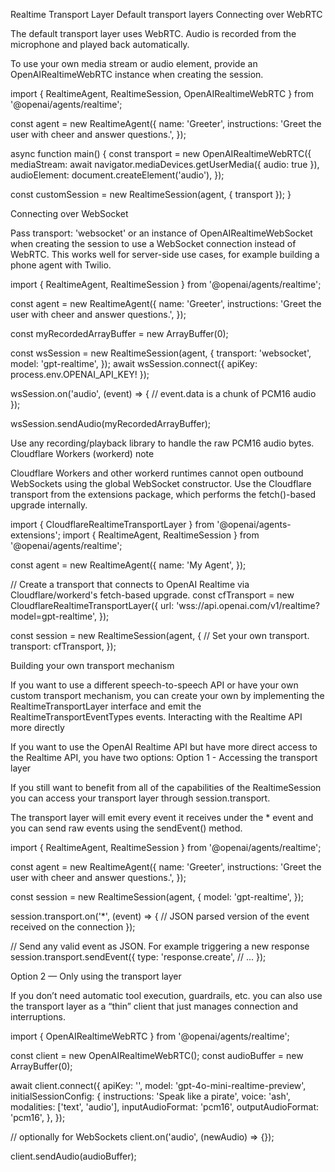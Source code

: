
Realtime Transport Layer
Default transport layers
Connecting over WebRTC

The default transport layer uses WebRTC. Audio is recorded from the microphone and played back automatically.

To use your own media stream or audio element, provide an OpenAIRealtimeWebRTC instance when creating the session.

import { RealtimeAgent, RealtimeSession, OpenAIRealtimeWebRTC } from '@openai/agents/realtime';

const agent = new RealtimeAgent({
  name: 'Greeter',
  instructions: 'Greet the user with cheer and answer questions.',
});

async function main() {
  const transport = new OpenAIRealtimeWebRTC({
    mediaStream: await navigator.mediaDevices.getUserMedia({ audio: true }),
    audioElement: document.createElement('audio'),
  });

  const customSession = new RealtimeSession(agent, { transport });
}

Connecting over WebSocket

Pass transport: 'websocket' or an instance of OpenAIRealtimeWebSocket when creating the session to use a WebSocket connection instead of WebRTC. This works well for server-side use cases, for example building a phone agent with Twilio.

import { RealtimeAgent, RealtimeSession } from '@openai/agents/realtime';

const agent = new RealtimeAgent({
  name: 'Greeter',
  instructions: 'Greet the user with cheer and answer questions.',
});

const myRecordedArrayBuffer = new ArrayBuffer(0);

const wsSession = new RealtimeSession(agent, {
  transport: 'websocket',
  model: 'gpt-realtime',
});
await wsSession.connect({ apiKey: process.env.OPENAI_API_KEY! });

wsSession.on('audio', (event) => {
  // event.data is a chunk of PCM16 audio
});

wsSession.sendAudio(myRecordedArrayBuffer);

Use any recording/playback library to handle the raw PCM16 audio bytes.
Cloudflare Workers (workerd) note

Cloudflare Workers and other workerd runtimes cannot open outbound WebSockets using the global WebSocket constructor. Use the Cloudflare transport from the extensions package, which performs the fetch()-based upgrade internally.

import { CloudflareRealtimeTransportLayer } from '@openai/agents-extensions';
import { RealtimeAgent, RealtimeSession } from '@openai/agents/realtime';

const agent = new RealtimeAgent({
  name: 'My Agent',
});

// Create a transport that connects to OpenAI Realtime via Cloudflare/workerd's fetch-based upgrade.
const cfTransport = new CloudflareRealtimeTransportLayer({
  url: 'wss://api.openai.com/v1/realtime?model=gpt-realtime',
});

const session = new RealtimeSession(agent, {
  // Set your own transport.
  transport: cfTransport,
});

Building your own transport mechanism

If you want to use a different speech-to-speech API or have your own custom transport mechanism, you can create your own by implementing the RealtimeTransportLayer interface and emit the RealtimeTransportEventTypes events.
Interacting with the Realtime API more directly

If you want to use the OpenAI Realtime API but have more direct access to the Realtime API, you have two options:
Option 1 - Accessing the transport layer

If you still want to benefit from all of the capabilities of the RealtimeSession you can access your transport layer through session.transport.

The transport layer will emit every event it receives under the * event and you can send raw events using the sendEvent() method.

import { RealtimeAgent, RealtimeSession } from '@openai/agents/realtime';

const agent = new RealtimeAgent({
  name: 'Greeter',
  instructions: 'Greet the user with cheer and answer questions.',
});

const session = new RealtimeSession(agent, {
  model: 'gpt-realtime',
});

session.transport.on('*', (event) => {
  // JSON parsed version of the event received on the connection
});

// Send any valid event as JSON. For example triggering a new response
session.transport.sendEvent({
  type: 'response.create',
  // ...
});

Option 2 — Only using the transport layer

If you don’t need automatic tool execution, guardrails, etc. you can also use the transport layer as a “thin” client that just manages connection and interruptions.

import { OpenAIRealtimeWebRTC } from '@openai/agents/realtime';

const client = new OpenAIRealtimeWebRTC();
const audioBuffer = new ArrayBuffer(0);

await client.connect({
  apiKey: '<api key>',
  model: 'gpt-4o-mini-realtime-preview',
  initialSessionConfig: {
    instructions: 'Speak like a pirate',
    voice: 'ash',
    modalities: ['text', 'audio'],
    inputAudioFormat: 'pcm16',
    outputAudioFormat: 'pcm16',
  },
});

// optionally for WebSockets
client.on('audio', (newAudio) => {});

client.sendAudio(audioBuffer);